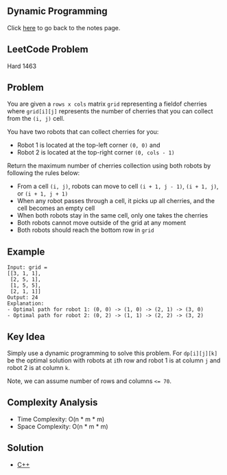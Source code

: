 ## Dynamic Programming
Click [here](../../dynamic_programming/notes.md) to go back to the notes page.

## LeetCode Problem
Hard 1463

## Problem
You are given a `rows x cols` matrix `grid` representing a fieldof cherries where `grid[i][j]` represents the number of cherries that you can collect from the `(i, j)` cell.

You have two robots that can collect cherries for you:
- Robot 1 is located at the top-left corner `(0, 0)` and
- Robot 2 is located at the top-right corner `(0, cols - 1)`

Return the maximum number of cherries collection using both robots by following the rules below:
- From a cell `(i, j)`, robots can move to cell `(i + 1, j - 1)`, `(i + 1, j)`, or `(i + 1, j + 1)`
- When any robot passes through a cell, it picks up all cherries, and the cell becomes an empty cell
- When both robots stay in the same cell, only one takes the cherries
- Both robots cannot move outside of the grid at any moment
- Both robots should reach the bottom row in `grid`

## Example
```
Input: grid =
[[3, 1, 1],
 [2, 5, 1],
 [1, 5, 5],
 [2, 1, 1]]
Output: 24
Explanation:
- Optimal path for robot 1: (0, 0) -> (1, 0) -> (2, 1) -> (3, 0)
- Optimal path for robot 2: (0, 2) -> (1, 1) -> (2, 2) -> (3, 2)
```

## Key Idea
Simply use a dynamic programming to solve this problem. For `dp[i][j][k]` be the optimal solution with robots at `i`th row and robot 1 is at column `j` and robot 2 is at column `k`.

Note, we can assume number of rows and columns `<= 70`.

## Complexity Analysis
- Time Complexity: O(n * m * m)
- Space Complexity: O(n * m * m)

## Solution
- [C++](solution.cpp)
